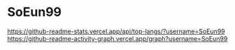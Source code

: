 # SoEun99
https://github-readme-stats.vercel.app/api/top-langs/?username=SoEun99
https://github-readme-activity-graph.vercel.app/graph?username=SoEun99
